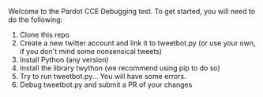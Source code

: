 Welcome to the Pardot CCE Debugging test.  To get started, you will need to do the following:

1) Clone this repo
2) Create a new twitter account and link it to tweetbot.py (or use your own, if you don't mind some nonsensical tweets)
3) Install Python (any version)
4) Install the library twython (we recommend using pip to do so)
5) Try to run tweetbot.py... You will have some errors.
6) Debug tweetbot.py and submit a PR of your changes
